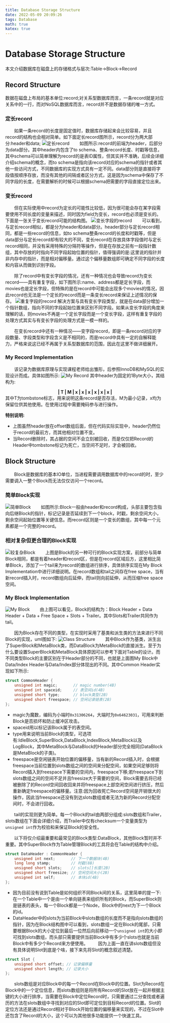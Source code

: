 ```yaml
---
title: Database Storage Structure
date: 2022-05-09 20:09:26
tags: Database
math: true
katex: true
---
```

# Database Storage Structure
本文介绍数据库在磁盘上的存储格式与层次:Table->Block->Record

## Record Structure
数据在磁盘上布局的基本单位:record;对关系型数据库而言，一条record就是对应关系中的一行，而对NoSQL数据库而言，record并不是数据存储的唯一方式。

### 定长record
&emsp;&emsp;如果一条record的长度是固定值时，数据库存储起来会比较容易，并且record的结构也会相对简单。如下面定长record图所示，record分为两大部分:header和data;
![定长record](fixed_length_record.png)
&emsp;&emsp;如图所示:record的前端为header，后部分为data部分。其中header内包含了to schema、整条record长度、时戳等信息，其中schema可以简单理解为record的是表ID属性，但其实并不准确，后续会详细介绍schema的概念，而to schema是指向该record对应的schema的指针或者其他一些访问方式，不同数据库的实现方式具有一定不同。data部分则是直接将字段值按顺序存放，而没有其他的间隔或者区分方式，这是因为schema中保存了不同字段的长度，在需要解析的时候可以根据schema把需要的字段直接定位出来。

### 变长record
&emsp;&emsp;但在实际使用中record为定长的可能性比较低，因为很可能会存在某字段需要使用不同长度的变量来描述，同时因为field为变长，record也必须是变长的。下面是一张关于变长record可能的结构图。
![变长字段的record](non_fixed_length_record.png)
&emsp;&emsp;可以看到，与定长record相似，都是分为header和data部分。header部分与定长record相同，都是一些record的信息，如to schema整条record的长度和时戳等，但是data部分与定长record却有较大的不同，变长record在存放具体字段值时与定长record相同，并没有采用特殊的分隔符等操作，但是在存放之前有一段指针数组，其中存放的时指向不同字段起始位置的指针，值得强调的是:这里说的指针并非内存中的指针，而是相对偏移量。通过这个偏移量数组即可确定不同字段的长度和内容从而做到识别字段。
 
&emsp;&emsp;除了record中有变长字段的情况，还有一种情况也会导致record为变长record——具有重复字段，如下图所示:name、address都是定长字段，而movies也是定长字段，但特殊的是在record中可能会出现多个movies的情况，因此record也无法是一个定长的record而是一条变长record来保证上述情况的保存。
![重复字段的record](repeated_field_record.png)
解决方案与具有变长字段类型，就是在data部分增加一个指针数组，指向不同的字段起始位置来区别不同字段。如果从变长字段的角度来理解的话，则movies不再是一个定长字段而是一个变长字段，这样有重复字段的处理方式其实与有变长字段的处理方式是一模一样的。

&emsp;&emsp;在变长record中还有一种情况——变字段record，即是一条record对应的字段数量、字段类型和字段含义是不相同的，而是record中具有一定的自解释能力，严格来说这已经不再属于关系型数据库的范围，因此在这里不做详细展开。

### My Record Implementation
&emsp;&emsp;该记录为数据库原理与实现课程老师给出雏形，后参照InnoDB和MySQL的实现设计而成。具体如图所示:
![My Record](my_record.png)
其中header为固定的1Byte大小，其结构为:  
<center>
<B>| T | M | x | x | x | x | x | x |</B>
</center>  
其中T为tombstone标志，用来说明这条record是否存活，M为最小记录，x均为保留位供其他使用。在使用过程中需要掩码参与进行操作。  

**特别说明:**

- 上图虽然header放在offset数组后面，但在代码实际实现中，header仍然位于record的最前方，而其他相对位置不变。
- 当Record删除时，其占据的空间不会立刻被回收，而是仅仅把Record的Header中tombstone标记为死亡，当空间不足时，才会被回收。

## Block Structure
&emsp;&emsp;Block是数据库的基本IO单位，当进程需要调用数据库中的record的时，至少需要调入一整个Block而无法仅仅访问一个record。

### 简单Block实现
![简单Block](simple_block.png)
&emsp;&emsp;如图所示:Block一般由header和record构成，头部主要包含指向后继Block的指针，标记记录是否延续到下一个block，时戳，剩余空间大小，剩余空间起始位置等关键信息。而record区则是一个变长的数组，其中每一个元素都是一个完整的record。

### 相对复杂但更合理的Block实现
![较复杂Block](complex_block.png)
&emsp;&emsp;上图是Block的另一种可行的Block实现方案，前部分与简单Block相同，都是有着header和record区，但是在record区域后方，这里相比简单Block，添加了一个tail来为record的数组进行排序，具体排序实现在My Block Implementation中进行详细说明。在record数组和tail之间存在free space，当有新record插入时，record数组向后延伸，而tail则向前延伸，从而压缩free space空间。

### My Block Implementation
![My Block](my_block.png)
&emsp;&emsp;由上图可以看见，Block的结构为：Block Header + Data Header + Data + Free Space + Slots + Trailer。其中Slots和Trailer共同作为tail。  

&emsp;&emsp;因为Block存在不同的类型，在实现时采用了基类和派生类的方法来进行不同Block的实现，uml图如下:
![Class Structure](block_implement.png)
&emsp;&emsp;其中Block作为基类，派生出了SuperBlock和MetaBlock类，而DataBlock为MetaBlock的直接派生。至于为什么要设置SuperBlock和MetaBlock具体原因可以参考下面对Table的设计。而不同类型Block的主要区别在于Header部分的不同，也就是上面图My Block中Data/Index Header与Data/Index部分体现出的不同。其中Common Header实现如下所示:
``` c++
struct CommonHeader {
    unsigned int magic;       // magic number(4B)
    unsigned int spaceid;     // 表空间id(4B)
    unsigned short type;      // block类型(2B)
    unsigned short freespace; // 空闲记录链表(2B)
};
```
- magic为魔数，编码为小端时```0x31306264```，大端时为```0x64623031```，可用来判断Block是否损坏和防止缓冲区攻击。
- spaceid用以标记该Block属于的表空间。
- type用来说明当前Block的类型，可选项有:IdleBlock,SuperBlock,DataBlock,IndexBlock,MetaBlock以及LogBlock，其中MetaBlock与DataBlock的Header部分完全相同(DataBlock是MetaBlock的子类)。
- freespace是空闲链表开始位置的偏移量，当有新的Record插入时，会根据freespace当前位置到slots数组之间的空间来分配空间，如果空间足够则将Record插入到freespace下需要的空间内，freespace下移;若freespace下到slots数组之间的空间不足并且freesize大于需要的空间，Block需要去将已经被删除了的Record空间回收回来并将freespace上部空闲空间进行挤压，然后重新确定freespace的偏移量。注意:因为回收死亡Record空间是开销很大的操作，因此当freespace还没有到达slots数组或者无法为新的Record分配空间时，不会进行回收。

&emsp;&emsp;tail的实现则更为简单。每一个Block的tail由两部分组成:slots数组和Trailer，slots数组在下面会详细介绍，而Trailer中仅有checksum一个变量类型为```unsigned int```作为校验和来保证Block的安全性。

&emsp;&emsp;以下将仅介绍最重要和最常见的Block类型:DataBlock，其他Block暂时并不重要。其中SuperBlock作为Table管理Block的工具将会在Table的结构中介绍。
``` c++
struct DataHeader : CommonHeader {
    unsigned int next;       // 下一个数据块(4B)
    long long stamp;         // 时戳(8B)
    unsigned short slots;    // slots[]长度(2B)
    unsigned short freesize; // 空闲空间大小(2B)
    unsigned int self;       // 本块id(4B)
};
```
- 因为目前没有说到Table是如何组织不同Block间的关系，这里简单的提一下:在一个Table中一个是由一个单向链表来组织所有的Block，而SuperBlock则是链表的表头，每一个Block都是一个Node，Block中的next为下一个Block的id。  
- DataHeader中的slots为当前Block中slots数组的长度而不是指向slots数组的指针，因为在Block结构图中可以看到，slots数组一定在Block的尾部，只需要根据Block的大小定位到最后一位然后向前移动一个```unsigned int```的大小即可找到slots数组，而头部只需要提供当前Block中有多少个slots也就是当前Block中有多少个Record来方便使用。
&emsp;&emsp;因为上面一直在讲slots数组但没有具体说明Slot到底是个啥，接下来先将Slot的概念叙述清楚。  
``` c++
struct Slot {
    unsigned short offset; // 记录偏移量
    unsigned short length; // 记录大小
};
```
&emsp;&emsp;slots数组是对应Block中的每一个Record在Block中的位置。Slot为Record在Block中的一个定位信息，而slots数组则是将所有Record的Slot放在一起并根据主键的大小进行排序，当需要在Block中定位Record时，只需要通过二分查找或者遍历的方法在slots数组中寻找到对应的Slot即可定位到目标Record的位置。Slot的定位方法还是通过Record相对于Block开始位置的偏移量来实现的，不过在Slot中还包含了Record的大小，这个可以为其他很多功能提供一个快速工具。
